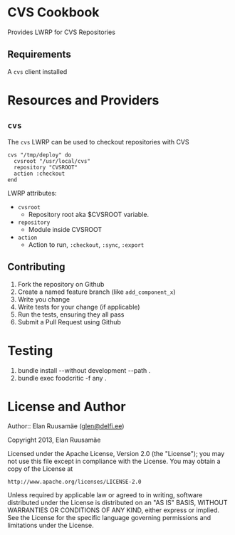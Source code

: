 CVS Cookbook
============

Provides LWRP for CVS Repositories

Requirements
------------
A `cvs` client installed


Resources and Providers
=======================

`cvs`
--------

The `cvs` LWRP can be used to checkout repositories with CVS

    cvs "/tmp/deploy" do
      cvsroot "/usr/local/cvs"
      repository "CVSROOT"
      action :checkout
    end

LWRP attributes:

* `cvsroot`
    * Repository root aka $CVSROOT variable.
* `repository`
    * Module inside CVSROOT
* `action`
    * Action to run, `:checkout`, `:sync`, `:export`

Contributing
------------

1. Fork the repository on Github
2. Create a named feature branch (like `add_component_x`)
3. Write you change
4. Write tests for your change (if applicable)
5. Run the tests, ensuring they all pass
6. Submit a Pull Request using Github

Testing
=======

1. bundle install --without development --path .
3. bundle exec foodcritic -f any .

License and Author
==================

Author:: Elan Ruusamäe (<glen@delfi.ee>)

Copyright 2013, Elan Ruusamäe

Licensed under the Apache License, Version 2.0 (the "License");
you may not use this file except in compliance with the License.
You may obtain a copy of the License at

    http://www.apache.org/licenses/LICENSE-2.0

Unless required by applicable law or agreed to in writing, software
distributed under the License is distributed on an "AS IS" BASIS,
WITHOUT WARRANTIES OR CONDITIONS OF ANY KIND, either express or implied.
See the License for the specific language governing permissions and
limitations under the License.
